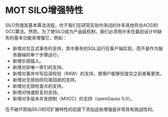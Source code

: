 # MOT SILO增强特性

SILO凭借其基本算法流程，优于我们在研究实验中测试的许多其他符合ACID的OCC算法。然而，为了使SILO成为产品级机制，我们必须用许多在最初设计中缺失的基本功能来增强它，例如：

-   新增对交互式事务的支持，其中事务的SQL运行在客户端实现，而不是作为服务器端的单个步骤运行。
-   新增乐观插入。
-   新增对非唯一索引的支持。
-   新增对事务中写后读校验（RAW）的支持，使用户能够在提交之前查看更改。
-   新增对无锁协同垃圾回收的支持。
-   新增对无锁检查点的支持。
-   新增对快速恢复的支持。
-   新增对多版本并发控制（MVCC）的支持（openGauss 5.0）。

在不破坏原始SILO的可扩展特性的前提下添加这些增强是非常具有挑战性的。

